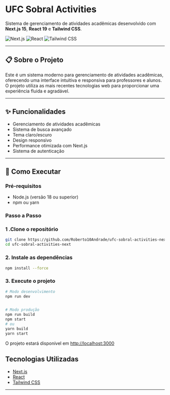 # UFC Sobral Activities

Sistema de gerenciamento de atividades acadêmicas desenvolvido com **Next.js 15**, **React 19** e **Tailwind CSS**.

![Next.js](https://img.shields.io/badge/Next.js-15.1.7-black?style=flat-square&logo=next.js)
![React](https://img.shields.io/badge/React-19.0.0-blue?style=flat-square&logo=react)
![Tailwind CSS](https://img.shields.io/badge/Tailwind_CSS-3.x-38B2AC?style=flat-square&logo=tailwind-css)

---

## 📋 Sobre o Projeto

Este é um sistema moderno para gerenciamento de atividades acadêmicas, oferecendo uma interface intuitiva e responsiva para professores e alunos. O projeto utiliza as mais recentes tecnologias web para proporcionar uma experiência fluida e agradável.

---

## ✨ Funcionalidades

- Gerenciamento de atividades acadêmicas
- Sistema de busca avançado
- Tema claro/escuro
- Design responsivo
- Performance otimizada com Next.js
- Sistema de autenticação

---

## 🚀 Como Executar

### Pré-requisitos

- Node.js (versão 18 ou superior)
- npm ou yarn

### Passo a Passo
### 1 .Clone o repositório

```bash
git clone https://github.com/Roberto10Andrade/ufc-sobral-activities-next.git
cd ufc-sobral-activities-next
```

### 2. Instale as dependências

```bash
npm install --force
```

### 3. Execute o projeto

```bash
# Modo desenvolvimento
npm run dev


# Modo produção
npm run build
npm start
# ou
yarn build
yarn start
```

O projeto estará disponível em [http://localhost:3000](http://localhost:3000)

## Tecnologias Utilizadas

- [Next.js](https://nextjs.org/)
- [React](https://reactjs.org/)
- [Tailwind CSS](https://tailwindcss.com/)
---

